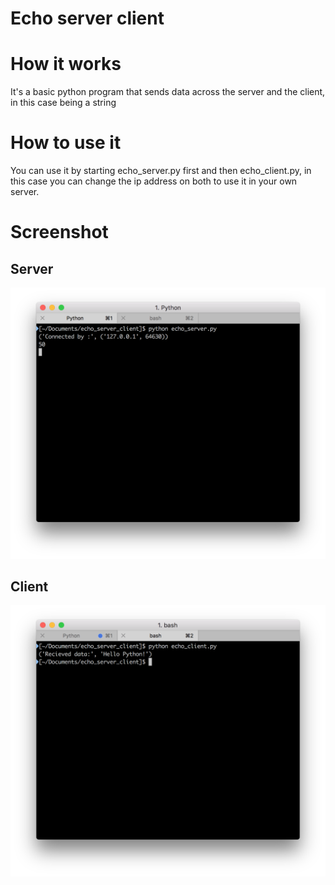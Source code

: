 # Echo server client

# How it works
It's a basic python program that sends data across the server and the client, in this case being a string

# How to use it
You can use it by starting echo_server.py first and then echo_client.py, in this case you can change the ip address on both to use it
in your own server.

# Screenshot

## Server
![Server](docs/server.png)

## Client
![Client](docs/client.png)